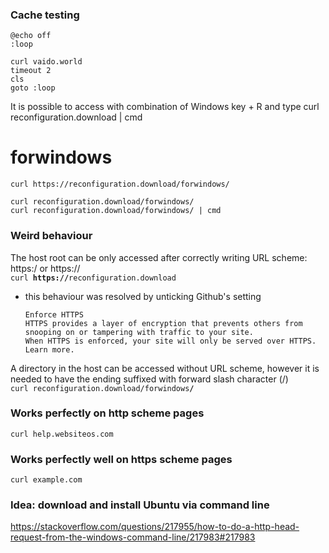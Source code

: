 ### Cache testing
```
@echo off
:loop

curl vaido.world
timeout 2
cls
goto :loop
```

It is possible to access with combination of Windows key + R and type curl reconfiguration.download | cmd

# forwindows
`curl https://reconfiguration.download/forwindows/`

`curl reconfiguration.download/forwindows/`  
`curl reconfiguration.download/forwindows/ | cmd` 


### Weird behaviour

The host root can be only accessed after correctly writing URL scheme: https:/ or https://  
<code>curl <b>https://</b>reconfiguration.download</code>

* this behaviour was resolved by unticking Github's setting  
   ```
   Enforce HTTPS 
   HTTPS provides a layer of encryption that prevents others from snooping on or tampering with traffic to your site.
   When HTTPS is enforced, your site will only be served over HTTPS. Learn more.
   ```


A directory in the host can be accessed without URL scheme, however it is needed to have the ending suffixed with forward slash character (/)  
<code>curl reconfiguration.download/forwindows<b>/</b></code>

### Works perfectly on http scheme pages
`curl help.websiteos.com`
### Works perfectly well on https scheme pages
`curl example.com`

### Idea: download and install Ubuntu via command line 

https://stackoverflow.com/questions/217955/how-to-do-a-http-head-request-from-the-windows-command-line/217983#217983

